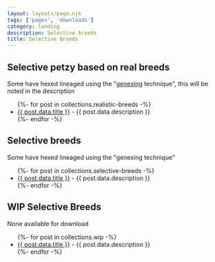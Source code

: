 ```yaml
---
layout: layouts/page.njk
tags: ['pages', 'downloads']
category: landing
description: Selective breeds
title: Selective Breeds
---
```



## Selective petzy based on real breeds
Some have hexed lineaged using the "[genexing](/genex) technique", this will be noted in the description

<ul>
{%- for post in collections.realistic-breeds -%}
<li><a href='{{ post.url }}'>{{ post.data.title }}</a>  - {{ post.data.description }}</li>
 {%- endfor -%}
  
</ul>


## Selective breeds
Some have hexed lineaged using the "genexing technique"
<ul>
{%- for post in collections.selective-breeds -%}
<li><a href='{{ post.url }}'>{{ post.data.title }}</a>  - {{ post.data.description }}</li>
 {%- endfor -%}
  
</ul>


## WIP Selective Breeds
None available for download
<ul>
{%- for post in collections.wip -%}
<li><a href='{{ post.url }}'>{{ post.data.title }}</a>  - {{ post.data.description }}</li>
 {%- endfor -%}
  
</ul>
